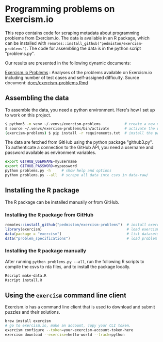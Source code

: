 # Programming problems on Exercism.io

This repo contains code for scraping metadata about programming problems from Exercism.io.
The data is available in an R package, which can be installed with `remotes::install_github("pedmiston/exercism-problems")`.
The code for assembling the data is in the python script "problems.py".

Our results are presented in the following dynamic documents:

[Exercism.io Problems](docs/exercism-problems.md)
:   Analyses of the problems available on Exercism.io including number of test cases and self-assigned difficulty. Source document: [docs/exercism-problems.Rmd](docs/exercism-problems.Rmd)

## Assembling the data

To assemble the data, you need a python environment. Here's how I set up to work on this project.

```bash
$ python3 -m venv ~/.venvs/exercism-problems           # create a new venv named "exercism-problems"
$ source ~/.venvs/exercism-problems/bin/activate       # activate the newly created venv
(exercism-problems) $ pip install -r requirements.txt  # install the packages required for this project
```

The data are fetched from GitHub using the python package "github3.py". To authenticate
a connection to the GitHub API, you need a username and password available as environment
variables.

```bash
export GITHUB_USERNAME=myusername
export GITHUB_PASSWORD=mypassword
python problems.py -h     # show help and options
python problems.py --all  # scrape all data into csvs in data-raw/
```

## Installing the R package

The R package can be installed manually or from GitHub.

### Installing the R package from GitHub

```R
remotes::install_github("pedmiston/exercism-problems")  # install exercism R package
library(exercism)                                       # load exercism R package
data(package = "exercism")                              # list datasets
data("problem_specifications")                          # load problem specifications
```

### Installing the R package manually

After running `python problems.py --all`, run the following
R scripts to compile the csvs to rda files, and to install
the package locally.

```bash
Rscript make-data.R
Rscript install.R
```

## Using the `exercism` command line client

Exercism.io has a command line client that is used to download and submit
puzzles and their solutions.

```bash
brew install exercism
# go to exercism.io, make an account, copy your CLI token.
exercism configure --token=your-exercism-account-token-here
exercism download --exercise=hello-world --track=python
```

